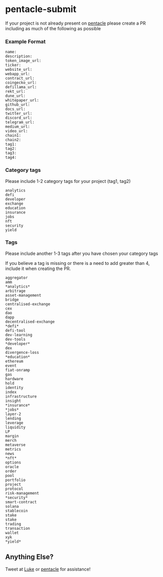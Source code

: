 # pentacle-submit

If your project is not already present on [pentacle](https://pentacle.xyz) please create a PR including as much of the following as possible

### Example Format

```
name: 
description:
token_image_url:
ticker:
website_url:
webapp_url:
contract_url:
coingecko_url:
defillama_url:
rekt_url:
dune_url:
whitepaper_url:
github_url:
docs_url:
twitter_url:
discord_url:
telegram_url:
medium_url:
video_url:
chain1:
chain2:
tag1:
tag2:
tag3:
tag4:
```

### Category tags

Please include 1-2 category tags for your project (tag1, tag2)

```
analytics
defi
developer
exchange
education
insurance
jobs
nft
security
yield
```

### Tags

Please include another 1-3 tags after you have chosen your category tags

If you believe a tag is missing or there is a need to add greater than 4, include it when creating the PR.

```
aggregator
amm
*analytics*
arbitrage
asset-management
bridge
centralised-exchange
cex
dao
dapp
decentralised-exchange
*defi*
defi-tool
dev-learning
dev-tools
*developer*
dex
divergence-loss
*education*
ethereum
event
fiat-onramp
gas
hardware
hold
identity
index
infrastructure
insight
*insurance*
*jobs*
layer-2
lending
leverage
liquidity
LP
margin
merch
metaverse
metrics
news
*nft*
options
oracle
order
pool
portfolio
project
protocol 
risk-management
*security*
smart-contract
solana
stablecoin
stake
stake
trading
transaction
wallet
xyk
*yield*
```


## Anything Else?

Tweet at [Luke](https://twitter.com/0x4C756B65) or [pentacle](https://twitter.com/pentcle) for assistance!
